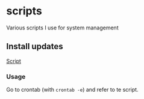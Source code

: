 # scripts
Various scripts I use for system management

## Install updates
[Script](https://github.com/grindvis/scripts/blob/main/install_updates.sh)

### Usage
Go to crontab (with `crontab -e`) and refer to te script.
